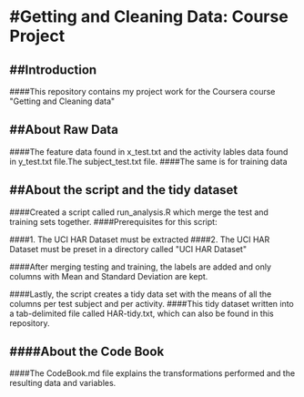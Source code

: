 #Getting and Cleaning Data: Course Project
==========================================
##Introduction
----------------
####This repository contains my project work for the Coursera course "Getting and Cleaning data"

##About Raw Data
----------------
####The feature data found in x_test.txt and the activity lables data found in y_test.txt file.The subject_test.txt file. 
####The same is for training data  

##About the script and the tidy dataset
-------------------------------------
####Created a script called run_analysis.R which merge the test and training sets together.
####Prerequisites for this script:

####1. The UCI HAR Dataset must be extracted 
####2. The UCI HAR Dataset must be preset in a directory called "UCI HAR Dataset"

####After merging testing and training, the labels are added and only columns with Mean and Standard Deviation are kept.

####Lastly, the script creates a tidy data set with the means of all the columns per test subject and per activity.
####This tidy dataset written into a tab-delimited file called HAR-tidy.txt, which can also be found in this repository.

####About the Code Book
-------------------
####The CodeBook.md file explains the transformations performed and the resulting data and variables.
